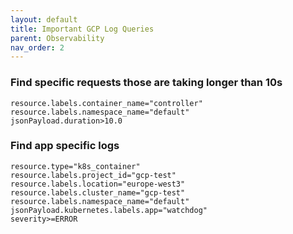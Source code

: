 ```yaml
---
layout: default
title: Important GCP Log Queries
parent: Observability
nav_order: 2
---
```


### Find specific requests those are taking longer than 10s
```shell
resource.labels.container_name="controller"
resource.labels.namespace_name="default"
jsonPayload.duration>10.0
```

### Find app specific logs
```shell
resource.type="k8s_container"
resource.labels.project_id="gcp-test"
resource.labels.location="europe-west3"
resource.labels.cluster_name="gcp-test"
resource.labels.namespace_name="default"
jsonPayload.kubernetes.labels.app="watchdog"
severity>=ERROR
```